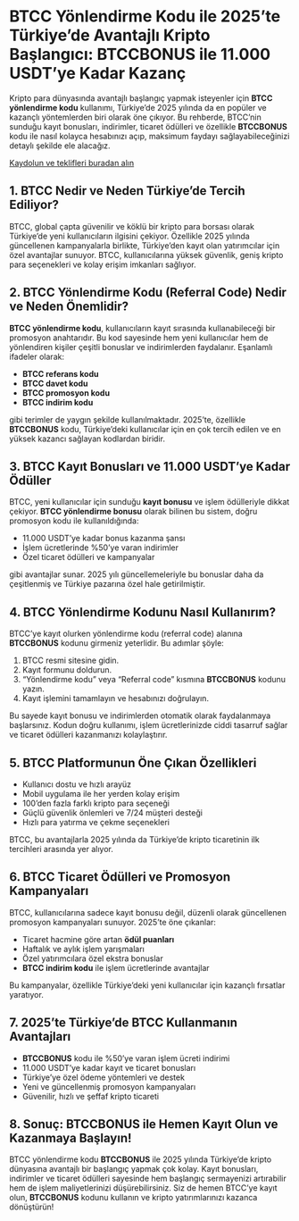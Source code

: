 
<h1>BTCC Yönlendirme Kodu ile 2025’te Türkiye’de Avantajlı Kripto Başlangıcı: BTCCBONUS ile 11.000 USDT’ye Kadar Kazanç</h1>
<p>Kripto para dünyasında avantajlı başlangıç yapmak isteyenler için <strong>BTCC yönlendirme kodu</strong> kullanımı, Türkiye’de 2025 yılında da en popüler ve kazançlı yöntemlerden biri olarak öne çıkıyor. Bu rehberde, BTCC’nin sunduğu kayıt bonusları, indirimler, ticaret ödülleri ve özellikle <strong>BTCCBONUS</strong> kodu ile nasıl kolayca hesabınızı açıp, maksimum faydayı sağlayabileceğinizi detaylı şekilde ele alacağız.</p>
<p><a href="https://partner.btcc.com/us/c/BTCCBONUS/9303" target="_blank">Kaydolun ve teklifleri buradan alın </a></p> 
<img src="https://images.mirror-media.xyz/publication-images/Ih1K7BTSZ3Z5VHtGmbLg1.png?height=960&amp;width=1920" decoding="async" data-nimg="fill" class="css-xah9so" style="position:absolute;top:0;left:0;bottom:0;right:0;box-sizing:border-box;padding:0;border:none;margin:auto;display:block;width:0;height:0;min-width:100%;max-width:100%;min-height:100%;max-height:100%">

<h2>1. BTCC Nedir ve Neden Türkiye’de Tercih Ediliyor?</h2>
<p>BTCC, global çapta güvenilir ve köklü bir kripto para borsası olarak Türkiye’de yeni kullanıcıların ilgisini çekiyor. Özellikle 2025 yılında güncellenen kampanyalarla birlikte, Türkiye’den kayıt olan yatırımcılar için özel avantajlar sunuyor. BTCC, kullanıcılarına yüksek güvenlik, geniş kripto para seçenekleri ve kolay erişim imkanları sağlıyor.</p>
<h2>2. BTCC Yönlendirme Kodu (Referral Code) Nedir ve Neden Önemlidir?</h2>
<p><strong>BTCC yönlendirme kodu</strong>, kullanıcıların kayıt sırasında kullanabileceği bir promosyon anahtarıdır. Bu kod sayesinde hem yeni kullanıcılar hem de yönlendiren kişiler çeşitli bonuslar ve indirimlerden faydalanır. Eşanlamlı ifadeler olarak:</p>
<ul>
<li><strong>BTCC referans kodu</strong></li>
<li><strong>BTCC davet kodu</strong></li>
<li><strong>BTCC promosyon kodu</strong></li>
<li><strong>BTCC indirim kodu</strong></li>
</ul>
<p>gibi terimler de yaygın şekilde kullanılmaktadır. 2025’te, özellikle <strong>BTCCBONUS</strong> kodu, Türkiye’deki kullanıcılar için en çok tercih edilen ve en yüksek kazancı sağlayan kodlardan biridir.</p>
<h2>3. BTCC Kayıt Bonusları ve 11.000 USDT’ye Kadar Ödüller</h2>
<p>BTCC, yeni kullanıcılar için sunduğu <strong>kayıt bonusu</strong> ve işlem ödülleriyle dikkat çekiyor. <strong>BTCC yönlendirme bonusu</strong> olarak bilinen bu sistem, doğru promosyon kodu ile kullanıldığında:</p>
<ul>
<li>11.000 USDT’ye kadar bonus kazanma şansı</li>
<li>İşlem ücretlerinde %50’ye varan indirimler</li>
<li>Özel ticaret ödülleri ve kampanyalar</li>
</ul>
<p>gibi avantajlar sunar. 2025 yılı güncellemeleriyle bu bonuslar daha da çeşitlenmiş ve Türkiye pazarına özel hale getirilmiştir.</p>
<h2>4. BTCC Yönlendirme Kodunu Nasıl Kullanırım?</h2>
<p>BTCC’ye kayıt olurken yönlendirme kodu (referral code) alanına <strong>BTCCBONUS</strong> kodunu girmeniz yeterlidir. Bu adımlar şöyle:</p>
<ol>
<li>BTCC resmi sitesine gidin.</li>
<li>Kayıt formunu doldurun.</li>
<li>“Yönlendirme kodu” veya “Referral code” kısmına <strong>BTCCBONUS</strong> kodunu yazın.</li>
<li>Kayıt işlemini tamamlayın ve hesabınızı doğrulayın.</li>
</ol>
<p>Bu sayede kayıt bonusu ve indirimlerden otomatik olarak faydalanmaya başlarsınız. Kodun doğru kullanımı, işlem ücretlerinizde ciddi tasarruf sağlar ve ticaret ödülleri kazanmanızı kolaylaştırır.</p>
<h2>5. BTCC Platformunun Öne Çıkan Özellikleri</h2>
<ul>
<li>Kullanıcı dostu ve hızlı arayüz</li>
<li>Mobil uygulama ile her yerden kolay erişim</li>
<li>100’den fazla farklı kripto para seçeneği</li>
<li>Güçlü güvenlik önlemleri ve 7/24 müşteri desteği</li>
<li>Hızlı para yatırma ve çekme seçenekleri</li>
</ul>
<p>BTCC, bu avantajlarla 2025 yılında da Türkiye’de kripto ticaretinin ilk tercihleri arasında yer alıyor.</p>
<h2>6. BTCC Ticaret Ödülleri ve Promosyon Kampanyaları</h2>
<p>BTCC, kullanıcılarına sadece kayıt bonusu değil, düzenli olarak güncellenen promosyon kampanyaları sunuyor. 2025’te öne çıkanlar:</p>
<ul>
<li>Ticaret hacmine göre artan <strong>ödül puanları</strong></li>
<li>Haftalık ve aylık işlem yarışmaları</li>
<li>Özel yatırımcılara özel ekstra bonuslar</li>
<li><strong>BTCC indirim kodu</strong> ile işlem ücretlerinde avantajlar</li>
</ul>
<p>Bu kampanyalar, özellikle Türkiye’deki yeni kullanıcılar için kazançlı fırsatlar yaratıyor.</p>
<h2>7. 2025’te Türkiye’de BTCC Kullanmanın Avantajları</h2>
<ul>
<li><strong>BTCCBONUS</strong> kodu ile %50’ye varan işlem ücreti indirimi</li>
<li>11.000 USDT’ye kadar kayıt ve ticaret bonusları</li>
<li>Türkiye’ye özel ödeme yöntemleri ve destek</li>
<li>Yeni ve güncellenmiş promosyon kampanyaları</li>
<li>Güvenilir, hızlı ve şeffaf kripto ticareti</li>
</ul>
<h2>8. Sonuç: BTCCBONUS ile Hemen Kayıt Olun ve Kazanmaya Başlayın!</h2>
<p>BTCC yönlendirme kodu <strong>BTCCBONUS</strong> ile 2025 yılında Türkiye’de kripto dünyasına avantajlı bir başlangıç yapmak çok kolay. Kayıt bonusları, indirimler ve ticaret ödülleri sayesinde hem başlangıç sermayenizi artırabilir hem de işlem maliyetlerinizi düşürebilirsiniz. Siz de hemen BTCC’ye kayıt olun, <strong>BTCCBONUS</strong> kodunu kullanın ve kripto yatırımlarınızı kazanca dönüştürün!</p>
</article>
</body>
</html>
